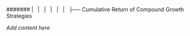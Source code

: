 ####### |   |   |   |   |   |   ├── Cumulative Return of Compound Growth Strategies

*Add content here*